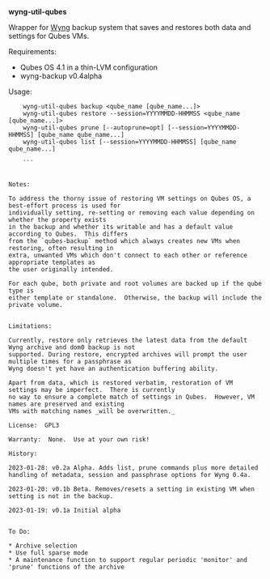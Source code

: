__wyng-util-qubes__

Wrapper for [Wyng](https://github.com/tasket/wyng-backup) backup system that saves and restores both data and settings for Qubes VMs.


Requirements:

* Qubes OS 4.1 in a thin-LVM configuration
* wyng-backup v0.4alpha

Usage:
```
    wyng-util-qubes backup <qube_name [qube_name...]>
    wyng-util-qubes restore --session=YYYYMMDD-HHMMSS <qube_name [qube_name...]>
    wyng-util-qubes prune [--autoprune=opt] [--session=YYYYMMDD-HHMMSS] [qube_name qube_name...]
    wyng-util-qubes list [--session=YYYYMMDD-HHMMSS] [qube_name qube_name...]

    ```


Notes:

To address the thorny issue of restoring VM settings on Qubes OS, a best-effort process is used for
individually setting, re-setting or removing each value depending on whether the property exists
in the backup and whether its writable and has a default value according to Qubes.  This differs
from the `qubes-backup` method which always creates new VMs when restoring, often resulting in
extra, unwanted VMs which don't connect to each other or reference appropriate templates as
the user originally intended.

For each qube, both private and root volumes are backed up if the qube type is
either template or standalone.  Otherwise, the backup will include the private volume.


Limitations:

Currently, restore only retrieves the latest data from the default Wyng archive and dom0 backup is not
supported. During restore, encrypted archives will prompt the user multiple times for a passphrase as
Wyng doesn't yet have an authentication buffering ability.

Apart from data, which is restored verbatim, restoration of VM settings may be imperfect.  There is currently
no way to ensure a complete match of settings in Qubes.  However, VM names are preserved and existing
VMs with matching names _will be overwritten._

License:  GPL3

Warranty:  None.  Use at your own risk!

History:

2023-01-28: v0.2a Alpha. Adds list, prune commands plus more detailed handling of metadata, session and passphrase options for Wyng 0.4a.

2023-01-20: v0.1b Beta. Removes/resets a setting in existing VM when setting is not in the backup.

2023-01-19: v0.1a Initial alpha


To Do:

* Archive selection
* Use full sparse mode
* A maintenance function to support regular periodic 'monitor' and 'prune' functions of the archive
